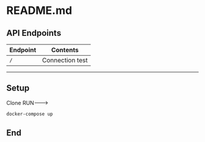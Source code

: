 # README.md


                    
## API Endpoints
                    
Endpoint  | Contents
------------- | -------------
`/`  |  Connection test



----
## Setup
Clone 
RUN--->
```bash
docker-compose up
```


## End
